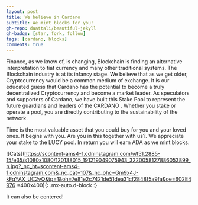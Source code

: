 ```yaml
---
layout: post
title: We believe in Cardano
subtitle: We mint blocks for you!
gh-repo: daattali/beautiful-jekyll
gh-badge: [star, fork, follow]
tags: [cardano, blocks]
comments: true
---
```

Finance, as we know of, is changing, Blockchain is finding an alternative interpretation to fiat currency and many other traditional systems. The Blockchain industry is at its infancy stage. We believe that as we get older, Cryptocurrency would be a common medium of exchange. It is our educated guess that Cardano has the potential to become a truly decentralized Cryptocurrency and become a market leader. As speculators and supporters of Cardano, we have built this Stake Pool to represent the future guardians and leaders of the CARDANO . Whether you stake or operate a pool, you are directly contributing to the sustainability of the network. 

Time is the most valuable asset that you could buy for you and your loved ones. It begins with you. Are you in this together with us?. We appreciate your stake to the LUCY pool. In return you will earn ADA as we mint blocks.  



![Cats](https://scontent-ams4-1.cdninstagram.com/v/t51.2885-15/e35/s1080x1080/120138015_191219049075943_3220058127886053899_n.jpg?_nc_ht=scontent-ams4-1.cdninstagram.com&_nc_cat=107&_nc_ohc=Gm9x4J-kFqYAX_UC2vQ&tp=1&oh=7e81e2c7421de51dea31cf2848f5a9fa&oe=602E4976 =400x400){: .mx-auto.d-block :}

It can also be centered!


